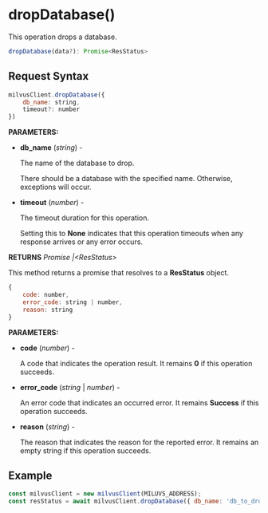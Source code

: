 # dropDatabase()

This operation drops a database.

```javascript
dropDatabase(data?): Promise<ResStatus>
```

## Request Syntax

```javascript
milvusClient.dropDatabase({
    db_name: string,
    timeout?: number
})
```

**PARAMETERS:**

- **db_name** (*string*) -

    The name of the database to drop.

    There should be a database with the specified name. Otherwise, exceptions will occur.

- **timeout** (*number*) -

    The timeout duration for this operation. 

    Setting this to **None** indicates that this operation timeouts when any response arrives or any error occurs.

**RETURNS** *Promise |\<ResStatus>*

This method returns a promise that resolves to a **ResStatus** object.

```javascript
{
    code: number,
    error_code: string | number,
    reason: string
}
```

**PARAMETERS:**

- **code** (*number*) -

    A code that indicates the operation result. It remains **0** if this operation succeeds.

- **error_code** (*string* | *number*) -

    An error code that indicates an occurred error. It remains **Success** if this operation succeeds. 

- **reason** (*string*) - 

    The reason that indicates the reason for the reported error. It remains an empty string if this operation succeeds.

## Example

```javascript
const milvusClient = new milvusClient(MILUVS_ADDRESS);
const resStatus = await milvusClient.dropDatabase({ db_name: 'db_to_drop' });
```


